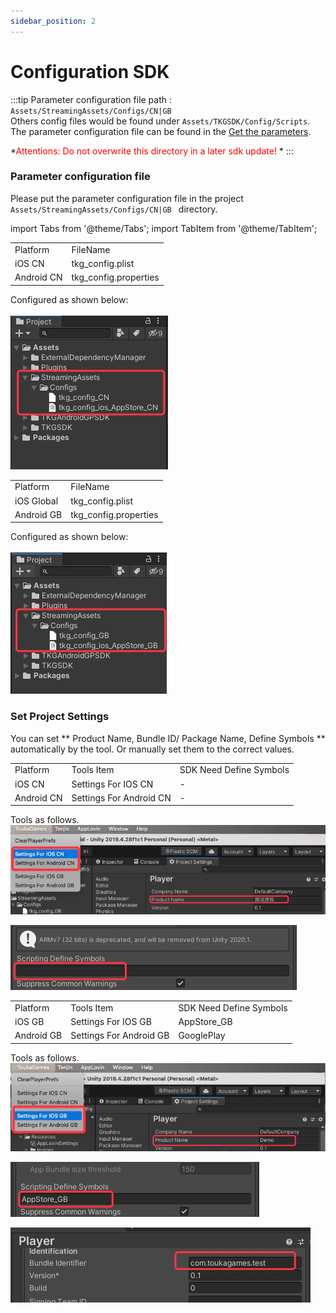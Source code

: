 ```yaml
---
sidebar_position: 2
---
```


# Configuration SDK

:::tip
Parameter configuration file path :  ```Assets/StreamingAssets/Configs/CN|GB ``` <br />
Others config files would be found under ```Assets/TKGSDK/Config/Scripts```.  
The parameter configuration file can be found in the [Get the parameters](./../sdk-prepare.md).

*<font color="ff0000">Attentions: Do not overwrite this directory in a later sdk update!</font>    *
:::

### Parameter configuration file
Please put the parameter configuration file in the project ```Assets/StreamingAssets/Configs/CN|GB ``` directory.<br />    

import Tabs from '@theme/Tabs';
import TabItem from '@theme/TabItem';

<Tabs>
<TabItem value="CN SDK" label="CN SDK" default>

<table>
  <tr>
    <td>Platform</td>
    <td>FileName</td>
  </tr>
  <tr>
    <td>iOS CN</td>
    <td>tkg_config.plist</td>
  </tr>
  <tr>
    <td>Android CN</td>
    <td>tkg_config.properties</td>
  </tr>
</table>

Configured as shown below: <br /><br />
![config01](/img/config/config_cn.jpg)


  </TabItem>
  <TabItem value="Global SDK" label="Global SDK（Open soon）">



<table>
  <tr>
    <td>Platform</td>
    <td>FileName</td>
  </tr>
   <tr>
    <td>iOS Global</td>
    <td>tkg_config.plist</td>
  </tr>
  <tr>
    <td>Android GB</td>
    <td>tkg_config.properties</td>
  </tr>
</table>

Configured as shown below: <br /><br />
![config01](/img/config/config_gb.jpg)

  </TabItem>
</Tabs>


### Set Project Settings
You can set ** Product Name, Bundle ID/ Package Name, Define Symbols ** automatically by the tool. Or manually set them to the correct values.
<Tabs>
<TabItem value="CN SDK" label="CN SDK" default>
  <table>
  <tr>
    <td>Platform</td>
    <td>Tools Item</td>
    <td>SDK Need Define Symbols</td>
  </tr>
   <tr>
    <td>iOS CN</td>
    <td>Settings For IOS CN</td>
    <td>-</td>
  </tr>
  <tr>
    <td>Android CN</td>
    <td>Settings For Android CN</td>
    <td>-</td>
  </tr>
  </table>

  Tools as follows.  <br />
![config01](/img/config/config_cn_name.jpg)

![config04](/img/config/config_cn_definesymbols.jpg)

  </TabItem>
  <TabItem value="Global SDK" label="Global SDK（Open soon）">
  <table>
  <tr>
    <td>Platform</td>
    <td>Tools Item</td>
    <td>SDK Need Define Symbols</td>
  </tr>
   <tr>
    <td>iOS GB</td>
    <td>Settings For IOS GB</td>
    <td>AppStore_GB</td>
  </tr>
  <tr>
    <td>Android GB</td>
    <td>Settings For Android GB</td>
    <td>GooglePlay</td>
  </tr>
  </table>

  Tools as follows.    <br />
  ![config02](/img/config/config_gb_name.jpg)

![config05](/img/config/config_gb_definesymbols.jpg)
  </TabItem>
</Tabs>

![config03](/img/config/config_bundle_id.jpg)

